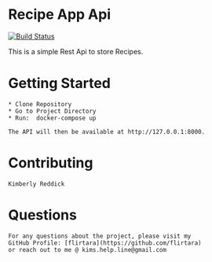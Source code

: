 # Recipe App Api
[![Build Status](https://app.travis-ci.com/flirtara/recipe-app-api.svg?branch=main)](https://app.travis-ci.com/flirtara/recipe-app-api)

  This is a simple Rest Api to store Recipes.  



  # Getting Started
    * Clone Repository
    * Go to Project Directory
    * Run:  docker-compose up
    
    The API will then be available at http://127.0.0.1:8000.
   
    
  # Contributing
    Kimberly Reddick
    
  # Questions
    For any questions about the project, please visit my 
    GitHub Profile: [flirtara](https://github.com/flirtara) 
    or reach out to me @ kims.help.line@gmail.com
    
    

